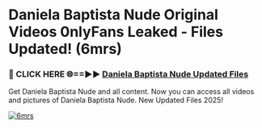 # Daniela Baptista Nude Original Videos 0nlyFans Leaked - Files Updated! (6mrs)

<h3>🔴 CLICK HERE 🌐==►► <a href="https://tinyurl.com/yc6ubb5a" rel="nofollow">Daniela Baptista Nude Updated Files</a></h3>

Get Daniela Baptista Nude and all content. Now you can access all videos and pictures of Daniela Baptista Nude. New Updated Files 2025!

[![6mrs](https://i.imgur.com/7eu0CRL.gif)](https://tinyurl.com/yc6ubb5a)
